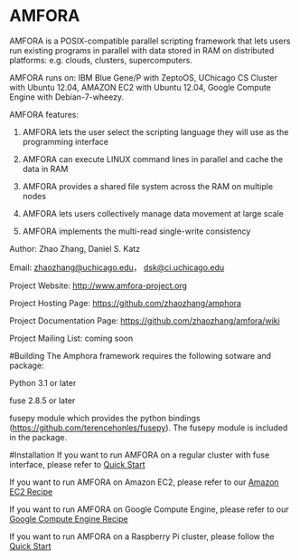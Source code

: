 AMFORA
======

AMFORA is a POSIX-compatible parallel scripting framework that lets users run existing programs in parallel with data stored in RAM on distributed platforms: e.g. clouds, clusters, supercomputers. 

AMFORA runs on: IBM Blue Gene/P with ZeptoOS, UChicago CS Cluster with Ubuntu 12.04, AMAZON EC2 with Ubuntu 12.04, Google Compute Engine with Debian-7-wheezy.

AMFORA features:

1. AMFORA lets the user select the scripting language they will use as the programming interface

2. AMFORA can execute LINUX command lines in parallel and cache the data in RAM

3. AMFORA provides a shared file system across the RAM on multiple nodes

4. AMFORA lets users collectively manage data movement at large scale

5. AMFORA implements the multi-read single-write consistency

Author: Zhao Zhang, Daniel S. Katz 

Email: zhaozhang@uchicago.edu， dsk@ci.uchicago.edu

Project Website: http://www.amfora-project.org

Project Hosting Page: https://github.com/zhaozhang/amphora

Project Documentation Page: https://github.com/zhaozhang/amfora/wiki

Project Mailing List: coming soon

#Building
The Amphora framework requires the following sotware and package:

Python 3.1 or later

fuse 2.8.5 or later

fusepy module which provides the python bindings (https://github.com/terencehonles/fusepy). The fusepy module is included in the package.

#Installation
If you want to run AMFORA on a regular cluster with fuse interface, please refer to [Quick Start](https://github.com/zhaozhang/amfora/wiki/Amfora-Quickstart)

If you want to run AMFORA on Amazon EC2, please refer to our [Amazon EC2 Recipe](https://github.com/zhaozhang/amfora/wiki/AMAZON-EC2-Recipe)

If you want to run AMFORA on Google Compute Engine, please refer to our [Google Compute Engine Recipe](https://github.com/zhaozhang/amfora/wiki/Google-Compute-Engine-Recipe)

If you want to run AMFORA on a Raspberry Pi cluster, please follow the [Quick Start](https://github.com/zhaozhang/amfora/wiki/Amfora-Quickstart) 

